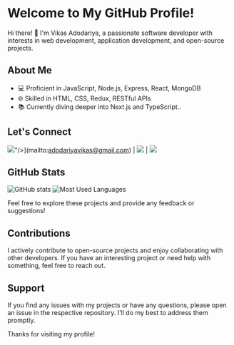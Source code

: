 # Welcome to My GitHub Profile!

Hi there! 👋 I'm Vikas Adodariya, a passionate software developer with interests in web development, application development, and open-source projects.

## About Me

- 💻 Proficient in JavaScript, Node.js, Express, React, MongoDB
- 🌐 Skilled in HTML, CSS, Redux, RESTful APIs
- 📚 Currently diving deeper into Next.js and TypeScript..

## Let's Connect
 [<img src="https://img.icons8.com/fluent/48/000000/gmail.png"/>](https://ssl.gstatic.com/ui/v1/icons/mail/rfr/logo_gmail_lockup_dark_1x_r5.png)"/>](mailto:adodariyavikas@gmail.com) | [<img src="https://img.icons8.com/color/48/000000/linkedin.png"/>](https://www.linkedin.com/in/vikas-adodariya-22b719242) | [<img src="https://img.icons8.com/color/48/000000/twitter.png"/>](https://x.com/Vikas_Patel_10)

## GitHub Stats
![GitHub stats](https://github-readme-stats.vercel.app/api?username=VIKASADODARIYA&show_icons=true&theme=algolia)
![Most Used Languages](https://github-readme-stats.vercel.app/api/top-langs/?username=VIKASADODARIYA&layout=compact&theme=algolia)

Feel free to explore these projects and provide any feedback or suggestions!

## Contributions

I actively contribute to open-source projects and enjoy collaborating with other developers. If you have an interesting project or need help with something, feel free to reach out.

## Support

If you find any issues with my projects or have any questions, please open an issue in the respective repository. I'll do my best to address them promptly.

Thanks for visiting my profile!
